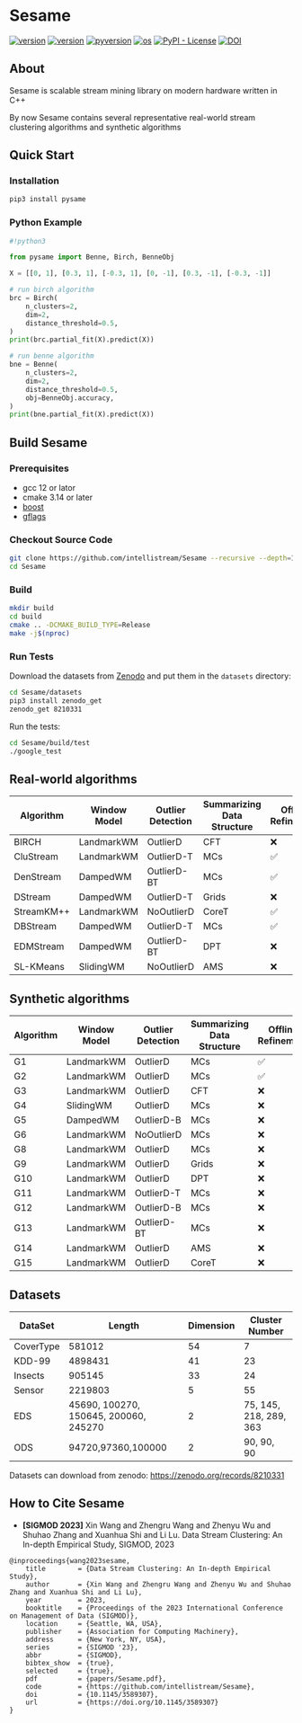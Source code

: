 # Sesame

[![version](https://img.shields.io/github/v/release/intellistream/Sesame?color=green)](https://github.com/intellistream/Sesame/releases)
[![version](https://img.shields.io/badge/cpp-c%2B%2B20-red)](https://github.com/intellistream/Sesame)
[![pyversion](https://img.shields.io/pypi/pyversions/pysame.svg?color=)](https://pypi.org/project/pysame/)
[![os](https://img.shields.io/badge/os-linux-yellow)](https://github.com/intellistream/Sesame)
[![PyPI - License](https://img.shields.io/pypi/l/pysame.svg?color=orange)](https://github.com/intellistream/Sesame/blob/main/LICENSE)
[![DOI](https://zenodo.org/badge/DOI/10.5281/zenodo.8210331.svg)](https://zenodo.org/records/8210331)

## About

Sesame is scalable stream mining library on modern hardware written in C++


By now Sesame contains several representative real-world stream clustering algorithms and synthetic algorithms

## Quick Start

### Installation
```bash
pip3 install pysame
```

### Python Example

```python
#!python3

from pysame import Benne, Birch, BenneObj

X = [[0, 1], [0.3, 1], [-0.3, 1], [0, -1], [0.3, -1], [-0.3, -1]]

# run birch algorithm
brc = Birch(
    n_clusters=2,
    dim=2,
    distance_threshold=0.5,
)
print(brc.partial_fit(X).predict(X))

# run benne algorithm
bne = Benne(
    n_clusters=2,
    dim=2,
    distance_threshold=0.5,
    obj=BenneObj.accuracy,
)
print(bne.partial_fit(X).predict(X))
```

## Build Sesame

### Prerequisites
- gcc 12 or lator
- cmake 3.14 or later
- [boost](https://github.com/boostorg/boost)
- [gflags](https://github.com/gflags/gflags)

### Checkout Source Code
```bash
git clone https://github.com/intellistream/Sesame --recursive --depth=1
cd Sesame
```

### Build
```bash
mkdir build
cd build
cmake .. -DCMAKE_BUILD_TYPE=Release
make -j$(nproc)
```

### Run Tests
Download the datasets from [Zenodo](https://zenodo.org/records/8210331) and put them in the `datasets` directory:
```bash
cd Sesame/datasets
pip3 install zenodo_get
zenodo_get 8210331
```
Run the tests:
```bash
cd Sesame/build/test
./google_test
```

## Real-world algorithms

| Algorithm  | Window Model | Outlier Detection | Summarizing Data Structure | Offline Refinement |
| ---------- | ------------ | ----------------- | -------------------------- | ------------------ |
| BIRCH      | LandmarkWM   | OutlierD          | CFT                        | ❌                  |
| CluStream  | LandmarkWM   | OutlierD-T        | MCs                        | ✅                  |
| DenStream  | DampedWM     | OutlierD-BT       | MCs                        | ✅                  |
| DStream    | DampedWM     | OutlierD-T        | Grids                      | ❌                  |
| StreamKM++ | LandmarkWM   | NoOutlierD        | CoreT                      | ✅                  |
| DBStream   | DampedWM     | OutlierD-T        | MCs                        | ✅                  |
| EDMStream  | DampedWM     | OutlierD-BT       | DPT                        | ❌                  |
| SL-KMeans  | SlidingWM    | NoOutlierD        | AMS                        | ❌                  |

## Synthetic algorithms

| Algorithm  | Window Model                 | Outlier Detection | Summarizing Data Structure | Offline Refinement |
| ---------- | ---------------------------- | ----------------- | --------------------------| -------------------|
| G1 | LandmarkWM           | OutlierD | MCs |   ✅   |
| G2 | LandmarkWM   | OutlierD | MCs | ✅ |
| G3 | LandmarkWM   | OutlierD | CFT |   ❌   |
| G4 | SlidingWM | OutlierD | MCs |   ❌   |
| G5 | DampedWM             | OutlierD-B | MCs |   ❌   |
| G6 | LandmarkWM | NoOutlierD | MCs  | ❌ |
| G8 | LandmarkWM | OutlierD | MCs | ❌ |
| G9 | LandmarkWM   | OutlierD | Grids |   ❌   |
| G10 | LandmarkWM       | OutlierD | DPT |   ❌      |
| G11 | LandmarkWM       | OutlierD-T | MCs |   ❌      |
| G12 | LandmarkWM       | OutlierD-B | MCs |   ❌      |
| G13 | LandmarkWM       | OutlierD-BT | MCs |   ❌      |
| G14 | LandmarkWM | OutlierD | AMS |   ❌      |
| G15 | LandmarkWM       | OutlierD | CoreT |   ❌      |

## Datasets

| DataSet   | Length                                | Dimension | Cluster Number |
| --------- | ------------------------------------- | --------- | -------------- |
| CoverType | 581012                                | 54        | 7              |
| KDD-99    | 4898431                               | 41        | 23             |
| Insects   | 905145                                | 33        | 24             |
| Sensor    | 2219803                               | 5         | 55             |
| EDS       | 45690, 100270, 150645, 200060, 245270 | 2         | 75, 145, 218, 289, 363 |
| ODS     | 94720,97360,100000                    | 2         | 90, 90, 90 |

Datasets can download from zenodo: https://zenodo.org/records/8210331

## How to Cite Sesame

* **[SIGMOD 2023]** Xin Wang and Zhengru Wang and Zhenyu Wu and Shuhao Zhang and Xuanhua Shi and Li Lu. Data Stream Clustering: An In-depth Empirical Study, SIGMOD, 2023

```
@inproceedings{wang2023sesame,
	title        = {Data Stream Clustering: An In-depth Empirical Study},
	author       = {Xin Wang and Zhengru Wang and Zhenyu Wu and Shuhao Zhang and Xuanhua Shi and Li Lu},
	year         = 2023,
	booktitle    = {Proceedings of the 2023 International Conference on Management of Data (SIGMOD)},
	location     = {Seattle, WA, USA},
	publisher    = {Association for Computing Machinery},
	address      = {New York, NY, USA},
	series       = {SIGMOD '23},
	abbr         = {SIGMOD},
	bibtex_show  = {true},
	selected     = {true},
	pdf          = {papers/Sesame.pdf},
	code         = {https://github.com/intellistream/Sesame},
	doi	         = {10.1145/3589307},
    url          = {https://doi.org/10.1145/3589307}
}
```

